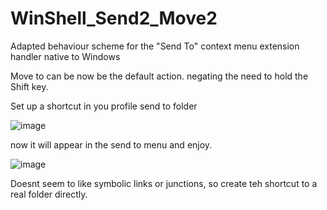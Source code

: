 # WinShell_Send2_Move2
Adapted behaviour scheme for the "Send To" context menu extension handler native to Windows

Move to can be now be the default action. negating the need to hold the Shift key.

Set up a shortcut in you profile send to folder

 ![image](https://github.com/wolfman616/WinShell_Send2_Move2/assets/62726599/f8e21a11-de64-45fd-9720-011e7b9ec770)

now it will appear in the send to menu and enjoy.

![image](https://github.com/wolfman616/WinShell_Send2_Move2/assets/62726599/dd518c91-0a83-4570-bb9b-37a0ee00bcf7)

Doesnt seem to like symbolic links or junctions, so create teh shortcut to a real folder directly.
